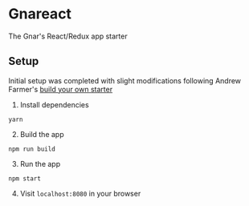 # Gnareact

The Gnar's React/Redux app starter

## Setup

Initial setup was completed with slight modifications following Andrew Farmer's
[build your own starter](http://andrewhfarmer.com/build-your-own-starter/#0-intro)

1) Install dependencies

```
yarn
```

2) Build the app


```
npm run build
```

3) Run the app

```
npm start
```

4) Visit `localhost:8080` in your browser
